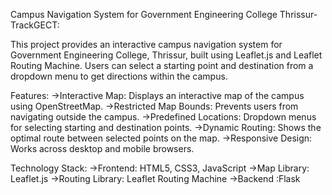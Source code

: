 Campus Navigation System for Government Engineering College Thrissur-TrackGECT:

This project provides an interactive campus navigation system for Government Engineering College, Thrissur, built using Leaflet.js and Leaflet Routing Machine. Users can select a starting point and destination from a dropdown menu to get directions within the campus.

Features:
->Interactive Map: Displays an interactive map of the campus using OpenStreetMap.
->Restricted Map Bounds: Prevents users from navigating outside the campus.
->Predefined Locations: Dropdown menus for selecting starting and destination points.
->Dynamic Routing: Shows the optimal route between selected points on the map.
->Responsive Design: Works across desktop and mobile browsers.

Technology Stack:
->Frontend: HTML5, CSS3, JavaScript
->Map Library: Leaflet.js
->Routing Library: Leaflet Routing Machine
->Backend :Flask
 
 
